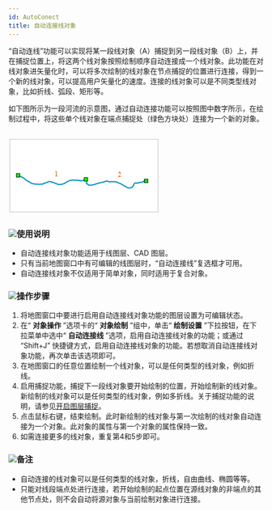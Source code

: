 ```yaml
---
id: AutoConect
title: 自动连接线对象
---
```

“自动连线”功能可以实现将某一段线对象（A）捕捉到另一段线对象（B）上，并在捕捉位置上，将这两个线对象按照绘制顺序自动连接成一个线对象。此功能在对线对象进矢量化时，可以将多次绘制的线对象在节点捕捉的位置进行连接，得到一个新的线对象，可以提高用户矢量化的速度。连接的线对象可以是不同类型线对象，比如折线、弧段、矩形等。

如下图所示为一段河流的示意图，通过自动连接功能可以按照图中数字所示，在绘制过程中，将这些单个线对象在端点捕捉处（绿色方块处）连接为一个新的对象。

![](img/autoline.png)  
---  

### ![](../../../img/read.gif)使用说明

* 自动连接线对象功能适用于线图层、CAD 图层。
* 只有当前地图窗口中有可编辑的线图层时，“自动连接线”复选框才可用。
* 自动连接线对象不仅适用于简单对象，同时适用于复合对象。

### ![](../../../img/read.gif)操作步骤

1. 将地图窗口中要进行启用自动连接线对象功能的图层设置为可编辑状态。
2. 在“ **对象操作** ”选项卡的“ **对象绘制** ”组中，单击“ **绘制设置** ”下拉按钮，在下拉菜单中选中“ **自动连接线** ”选项，启用自动连接线对象的功能；或通过 “Shift+J” 快捷键方式，启用自动连接线对象的功能。若想取消自动连接线对象功能，再次单击该选项即可。
3. 在地图窗口的任意位置绘制一个线对象，可以是任何类型的线对象，例如折线。
4. 启用捕捉功能，捕捉下一段线对象要开始绘制的位置，开始绘制新的线对象。新绘制的线对象可以是任何类型的线对象，例如多折线。关于捕捉功能的说明，请参见[开启图层捕捉](../Snapping/DTv2_Snappable)。
5. 点击鼠标右键，结束绘制。此时新绘制的线对象与第一次绘制的线对象自动连接为一个对象。此对象的属性与第一个对象的属性保持一致。
6. 如需连接更多的线对象，重复第4和5步即可。

### ![](../../../img/note.png)备注

* 自动连接的线对象可以是任何类型的线对象，折线，自由曲线、椭圆等等。
* 只能对线段端点处进行连接，若开始绘制的起点位置在源线对象的非端点的其他节点处，则不会自动将源对象与当前绘制对象进行连接。
